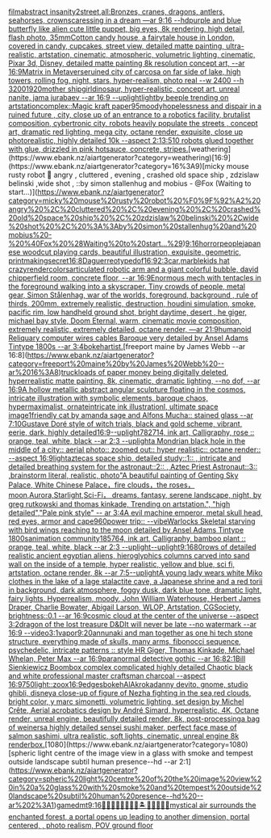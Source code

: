 [film](https://www.ebank.nz/aiartgenerator?category=film)[abstract insanity](https://www.ebank.nz/aiartgenerator?category=abstract%20insanity)[2](https://www.ebank.nz/aiartgenerator?category=2)[street,](https://www.ebank.nz/aiartgenerator?category=street%2C)[all:Bronzes, cranes, dragons, antlers, seahorses, crowns](https://www.ebank.nz/aiartgenerator?category=all%3ABronzes%2C%20cranes%2C%20dragons%2C%20antlers%2C%20seahorses%2C%20crowns)[caressing in a dream —ar 9:16 --hd](https://www.ebank.nz/aiartgenerator?category=caressing%20in%20a%20dream%20%E2%80%94ar%209%3A16%20--hd)[purple and blue butterfly like alien cute little puppet, big eyes, 8k rendering, high detail, flash photo, 35mm](https://www.ebank.nz/aiartgenerator?category=purple%20and%20blue%20butterfly%20like%20alien%20cute%20little%20puppet%2C%20big%20eyes%2C%208k%20rendering%2C%20high%20detail%2C%20flash%20photo%2C%2035mm)[Cotton candy house, a fairytale house in London, covered in  candy, cupcakes, street view, detailed matte painting, ultra-realistic, artstation, cinematic, atmospheric, volumetric lighting, cinematic, Pixar 3d, Disney, detailed matte painting 8k resolution concept art, --ar 16:9](https://www.ebank.nz/aiartgenerator?category=Cotton%20candy%20house%2C%20a%20fairytale%20house%20in%20London%2C%20covered%20in%20%20candy%2C%20cupcakes%2C%20street%20view%2C%20detailed%20matte%20painting%2C%20ultra-realistic%2C%20artstation%2C%20cinematic%2C%20atmospheric%2C%20volumetric%20lighting%2C%20cinematic%2C%20Pixar%203d%2C%20Disney%2C%20detailed%20matte%20painting%208k%20resolution%20concept%20art%2C%20--ar%2016%3A9)[Matrix in Metaverse](https://www.ebank.nz/aiartgenerator?category=Matrix%20in%20Metaverse)[ruined city of carcosa on far side of lake, high towers, rolling fog, night, stars, hyper-realism, photo real --w 2400 --h 3200](https://www.ebank.nz/aiartgenerator?category=ruined%20city%20of%20carcosa%20on%20far%20side%20of%20lake%2C%20high%20towers%2C%20rolling%20fog%2C%20night%2C%20stars%2C%20hyper-realism%2C%20photo%20real%20--w%202400%20--h%203200)[1920](https://www.ebank.nz/aiartgenerator?category=1920)[mother ship](https://www.ebank.nz/aiartgenerator?category=mother%20ship)[girl](https://www.ebank.nz/aiartgenerator?category=girl)[dinosaur, hyper-realistic, concept art, unreal nanite, jama jurabaev --ar 16:9 --uplight](https://www.ebank.nz/aiartgenerator?category=dinosaur%2C%20hyper-realistic%2C%20concept%20art%2C%20unreal%20nanite%2C%20jama%20jurabaev%20--ar%2016%3A9%20--uplight)[light](https://www.ebank.nz/aiartgenerator?category=light)[by beeple trending on artstation](https://www.ebank.nz/aiartgenerator?category=by%20beeple%20trending%20on%20artstation)[complex::](https://www.ebank.nz/aiartgenerator?category=complex%3A%3A)[Magic kraft paper](https://www.ebank.nz/aiartgenerator?category=Magic%20kraft%20paper)[95](https://www.ebank.nz/aiartgenerator?category=95)[moody](https://www.ebank.nz/aiartgenerator?category=moody)[hopelessness and dispair in a ruined future , city, close up of an entrance to a robotics facility, brutalist composition, cybertronic city, robots heavily populate the streets , concept art, dramatic red lighting, mega city, octane render, exquisite, close up photorealistic, highly detailed 10k --aspect 2:1](https://www.ebank.nz/aiartgenerator?category=hopelessness%20and%20dispair%20in%20a%20ruined%20future%20%2C%20city%2C%20close%20up%20of%20an%20entrance%20to%20a%20robotics%20facility%2C%20brutalist%20composition%2C%20cybertronic%20city%2C%20robots%20heavily%20populate%20the%20streets%20%2C%20concept%20art%2C%20dramatic%20red%20lighting%2C%20mega%20city%2C%20octane%20render%2C%20exquisite%2C%20close%20up%20photorealistic%2C%20highly%20detailed%2010k%20--aspect%202%3A1)[3:5](https://www.ebank.nz/aiartgenerator?category=3%3A5)[10 robots glued together with glue, drizzled in pink hotsauce, concrete, stripes.](https://www.ebank.nz/aiartgenerator?category=10%20robots%20glued%20together%20with%20glue%2C%20drizzled%20in%20pink%20hotsauce%2C%20concrete%2C%20stripes.)[weathering](https://www.ebank.nz/aiartgenerator?category=weathering)[16:9](https://www.ebank.nz/aiartgenerator?category=16%3A9)[micky mouse rusty robot 💢 angry , cluttered , evening , crashed old space ship , zdzislaw belinski ,wide shot , ::by simon stallenhug and mobius - @Fox (Waiting to start...)](https://www.ebank.nz/aiartgenerator?category=micky%20mouse%20rusty%20robot%20%F0%9F%92%A2%20angry%20%2C%20cluttered%20%2C%20evening%20%2C%20crashed%20old%20space%20ship%20%2C%20zdzislaw%20belinski%20%2Cwide%20shot%20%2C%20%3A%3Aby%20simon%20stallenhug%20and%20mobius%20-%20%40Fox%20%28Waiting%20to%20start...%29)[9:16](https://www.ebank.nz/aiartgenerator?category=9%3A16)[horror](https://www.ebank.nz/aiartgenerator?category=horror)[people](https://www.ebank.nz/aiartgenerator?category=people)[japanese woodcut playing cards, beautiful illustration, exquisite, geometric, printmaking](https://www.ebank.nz/aiartgenerator?category=japanese%20woodcut%20playing%20cards%2C%20beautiful%20illustration%2C%20exquisite%2C%20geometric%2C%20printmaking)[secret](https://www.ebank.nz/aiartgenerator?category=secret)[16:8](https://www.ebank.nz/aiartgenerator?category=16%3A8)[Daguerreotype](https://www.ebank.nz/aiartgenerator?category=Daguerreotype)[dof](https://www.ebank.nz/aiartgenerator?category=dof)[16:9](https://www.ebank.nz/aiartgenerator?category=16%3A9)[2:3](https://www.ebank.nz/aiartgenerator?category=2%3A3)[car,marble](https://www.ebank.nz/aiartgenerator?category=car%2Cmarble)[kids hat crazy](https://www.ebank.nz/aiartgenerator?category=kids%20hat%20crazy)[render](https://www.ebank.nz/aiartgenerator?category=render)[colors](https://www.ebank.nz/aiartgenerator?category=colors)[articulated robotic arm and a giant colorful bubble, david chipperfield room, concrete floor, --ar 16:9](https://www.ebank.nz/aiartgenerator?category=articulated%20robotic%20arm%20and%20a%20giant%20colorful%20bubble%2C%20david%20chipperfield%20room%2C%20concrete%20floor%2C%20--ar%2016%3A9)[Enormous mech with tentacles in the foreground walking into a skyscraper. Tiny crowds of people, metal gear, Simon Stålenhag, war of the worlds, foreground, background , rule of thirds, 200mm, extremely realistic, destruction, houdini simulation, smoke, pacific rim, low handheld ground shot,  bright daytime, desert , he giger, michael bay style, Doom Eternal, warm, cinematic movie composition, extremely realistic, extremely detailed, octane render, —ar 21:9](https://www.ebank.nz/aiartgenerator?category=Enormous%20mech%20with%20tentacles%20in%20the%20foreground%20walking%20into%20a%20skyscraper.%20Tiny%20crowds%20of%20people%2C%20metal%20gear%2C%20Simon%20St%C3%A5lenhag%2C%20war%20of%20the%20worlds%2C%20foreground%2C%20background%20%2C%20rule%20of%20thirds%2C%20200mm%2C%20extremely%20realistic%2C%20destruction%2C%20houdini%20simulation%2C%20smoke%2C%20pacific%20rim%2C%20low%20handheld%20ground%20shot%2C%20%20bright%20daytime%2C%20desert%20%2C%20he%20giger%2C%20michael%20bay%20style%2C%20Doom%20Eternal%2C%20warm%2C%20cinematic%20movie%20composition%2C%20extremely%20realistic%2C%20extremely%20detailed%2C%20octane%20render%2C%20%E2%80%94ar%2021%3A9)[humanoid Reliquary computer wires cables Baroque very detailed by Ansel Adams Tintype 1800s --ar 3:4](https://www.ebank.nz/aiartgenerator?category=humanoid%20Reliquary%20computer%20wires%20cables%20Baroque%20very%20detailed%20by%20Ansel%20Adams%20Tintype%201800s%20--ar%203%3A4)[bokeh](https://www.ebank.nz/aiartgenerator?category=bokeh)[artist.](https://www.ebank.nz/aiartgenerator?category=artist.)[freeport maine by James Webb --ar 16:8](https://www.ebank.nz/aiartgenerator?category=freeport%20maine%20by%20James%20Webb%20--ar%2016%3A8)[truckloads of paper money being digitally deleted, hyperrealistic matte painting, 8k, cinematic, dramatic lighting, --no dof, --ar 16:9](https://www.ebank.nz/aiartgenerator?category=truckloads%20of%20paper%20money%20being%20digitally%20deleted%2C%20hyperrealistic%20matte%20painting%2C%208k%2C%20cinematic%2C%20dramatic%20lighting%2C%20--no%20dof%2C%20--ar%2016%3A9)[A hollow metallic abstract angular sculpture floating in the cosmos, intricate illustration with symbolic elements, baroque chaos, hypermaximalist, ornateintricate ink illustrationl, ultimate space image](https://www.ebank.nz/aiartgenerator?category=A%20hollow%20metallic%20abstract%20angular%20sculpture%20floating%20in%20the%20cosmos%2C%20intricate%20illustration%20with%20symbolic%20elements%2C%20baroque%20chaos%2C%20hypermaximalist%2C%20ornateintricate%20ink%20illustrationl%2C%20ultimate%20space%20image)[1](https://www.ebank.nz/aiartgenerator?category=1)[friendly cat by amanda sage and Alfons Mucha:: stained glass --ar 7:10](https://www.ebank.nz/aiartgenerator?category=friendly%20cat%20by%20amanda%20sage%20and%20Alfons%20Mucha%3A%3A%20stained%20glass%20--ar%207%3A10)[Gustave Doré style of witch trials, black and gold scheme, vibrant, eerie, dark, highly detailed](https://www.ebank.nz/aiartgenerator?category=Gustave%20Dor%C3%A9%20style%20of%20witch%20trials%2C%20black%20and%20gold%20scheme%2C%20vibrant%2C%20eerie%2C%20dark%2C%20highly%20detailed)[16:9](https://www.ebank.nz/aiartgenerator?category=16%3A9)[--uplight](https://www.ebank.nz/aiartgenerator?category=--uplight)[782714, ink art, Calligraphy, rose :: orange, teal, white, black --ar 2:3 --uplight](https://www.ebank.nz/aiartgenerator?category=782714%2C%20ink%20art%2C%20Calligraphy%2C%20rose%20%3A%3A%20orange%2C%20teal%2C%20white%2C%20black%20--ar%202%3A3%20--uplight)[a Mondrian black hole in the middle of a city:: aerial photo:: zoomed out:: hyper realistic:: octane render:: --aspect 16:9](https://www.ebank.nz/aiartgenerator?category=a%20Mondrian%20black%20hole%20in%20the%20middle%20of%20a%20city%3A%3A%20aerial%20photo%3A%3A%20zoomed%20out%3A%3A%20hyper%20realistic%3A%3A%20octane%20render%3A%3A%20--aspect%2016%3A9)[light](https://www.ebank.nz/aiartgenerator?category=light)[aztecas space ship, detailed study::1:: , intricate and detailed  breathing system for the astronaut::2:: , Aztec Priest Astronaut::3:: ,](https://www.ebank.nz/aiartgenerator?category=aztecas%20space%20ship%2C%20detailed%20study%3A%3A1%3A%3A%20%2C%20intricate%20and%20detailed%20%20breathing%20system%20for%20the%20astronaut%3A%3A2%3A%3A%20%2C%20Aztec%20Priest%20Astronaut%3A%3A3%3A%3A%20%2C)[brainstorm literal, realistic, photo](https://www.ebank.nz/aiartgenerator?category=brainstorm%20literal%2C%20realistic%2C%20photo)["A beautiful painting of Genting Sky Palace, White Chinese Palace，fire clouds，the roses，moon,Aurora,Starlight,Sci-Fi， dreams, fantasy, serene landscape, night, by greg rutkowski and thomas kinkade, Trending on artstation.",    "high detailed","Pale pink style"  -- ar 3:4](https://www.ebank.nz/aiartgenerator?category=%22A%20beautiful%20painting%20of%20Genting%20Sky%20Palace%2C%20White%20Chinese%20Palace%EF%BC%8Cfire%20clouds%EF%BC%8Cthe%20roses%EF%BC%8Cmoon%2CAurora%2CStarlight%2CSci-Fi%EF%BC%8C%20dreams%2C%20fantasy%2C%20serene%20landscape%2C%20night%2C%20by%20greg%20rutkowski%20and%20thomas%20kinkade%2C%20Trending%20on%20artstation.%22%2C%20%20%20%20%22high%20detailed%22%2C%22Pale%20pink%20style%22%20%20--%20ar%203%3A4)[A evil machine emperor, metal skull head, red eyes, armor and cape](https://www.ebank.nz/aiartgenerator?category=A%20evil%20machine%20emperor%2C%20metal%20skull%20head%2C%20red%20eyes%2C%20armor%20and%20cape)[960](https://www.ebank.nz/aiartgenerator?category=960)[power trip:: --vibe](https://www.ebank.nz/aiartgenerator?category=power%20trip%3A%3A%20--vibe)[Warlocks Skeletal starving with bird wings reaching to the moon detailed by Ansel Adams Tintype 1800s](https://www.ebank.nz/aiartgenerator?category=Warlocks%20Skeletal%20starving%20with%20bird%20wings%20reaching%20to%20the%20moon%20detailed%20by%20Ansel%20Adams%20Tintype%201800s)[animation community](https://www.ebank.nz/aiartgenerator?category=animation%20community)[185764, ink art, Calligraphy, bamboo plant :: orange, teal, white, black --ar 2:3 --uplight](https://www.ebank.nz/aiartgenerator?category=185764%2C%20ink%20art%2C%20Calligraphy%2C%20bamboo%20plant%20%3A%3A%20orange%2C%20teal%2C%20white%2C%20black%20--ar%202%3A3%20--uplight)[--uplight](https://www.ebank.nz/aiartgenerator?category=--uplight)[9:16](https://www.ebank.nz/aiartgenerator?category=9%3A16)[80](https://www.ebank.nz/aiartgenerator?category=80)[rows of detailed realistic ancient egyptian aliens, hieroglyphics columns carved into sand wall on the inside of a temple, hyper realistic, yellow and blue, sci fi, artstation, octane render, 8k --ar 7:5](https://www.ebank.nz/aiartgenerator?category=rows%20of%20detailed%20realistic%20ancient%20egyptian%20aliens%2C%20hieroglyphics%20columns%20carved%20into%20sand%20wall%20on%20the%20inside%20of%20a%20temple%2C%20hyper%20realistic%2C%20yellow%20and%20blue%2C%20sci%20fi%2C%20artstation%2C%20octane%20render%2C%208k%20--ar%207%3A5)[--uplight](https://www.ebank.nz/aiartgenerator?category=--uplight)[A young lady wears white Miko clothes in the lake of a lage stalactite cave, a Japanese shrine and a red torii in background, dark atmosphere, foggy dusk, dark blue tone, dramatic light, fairy lights, Hyperrealism, moody, John William Waterhouse, Herbert James Draper, Charlie Bowater, Abigail Larson, WLOP, Artstation, CGSociety, brightness::0.1 --ar 16:9](https://www.ebank.nz/aiartgenerator?category=A%20young%20lady%20wears%20white%20Miko%20clothes%20in%20the%20lake%20of%20a%20lage%20stalactite%20cave%2C%20a%20Japanese%20shrine%20and%20a%20red%20torii%20in%20background%2C%20dark%20atmosphere%2C%20foggy%20dusk%2C%20dark%20blue%20tone%2C%20dramatic%20light%2C%20fairy%20lights%2C%20Hyperrealism%2C%20moody%2C%20John%20William%20Waterhouse%2C%20Herbert%20James%20Draper%2C%20Charlie%20Bowater%2C%20Abigail%20Larson%2C%20WLOP%2C%20Artstation%2C%20CGSociety%2C%20brightness%3A%3A0.1%20--ar%2016%3A9)[cosmic cloud at the center of the universe --aspect 3:2](https://www.ebank.nz/aiartgenerator?category=cosmic%20cloud%20at%20the%20center%20of%20the%20universe%20--aspect%203%3A2)[dragon of the lost treasure D&D](https://www.ebank.nz/aiartgenerator?category=dragon%20of%20the%20lost%20treasure%20D%26D)[It will never be late --no watermark --ar 16:9 --video](https://www.ebank.nz/aiartgenerator?category=It%20will%20never%20be%20late%20--no%20watermark%20--ar%2016%3A9%20--video)[3:1](https://www.ebank.nz/aiartgenerator?category=3%3A1)[vapor](https://www.ebank.nz/aiartgenerator?category=vapor)[9:20](https://www.ebank.nz/aiartgenerator?category=9%3A20)[annunaki and man together as one hi tech stone structure, everything made of skulls, many arms, fibonocci sequence, psychedelic, intricate patterns :: style HR Giger, Thomas Kinkade, Michael Whelan, Peter Max   --ar 16:9](https://www.ebank.nz/aiartgenerator?category=annunaki%20and%20man%20together%20as%20one%20hi%20tech%20stone%20structure%2C%20everything%20made%20of%20skulls%2C%20many%20arms%2C%20fibonocci%20sequence%2C%20psychedelic%2C%20intricate%20patterns%20%3A%3A%20style%20HR%20Giger%2C%20Thomas%20Kinkade%2C%20Michael%20Whelan%2C%20Peter%20Max%20%20%20--ar%2016%3A9)[paranormal detective gothic --ar 16:8](https://www.ebank.nz/aiartgenerator?category=paranormal%20detective%20gothic%20--ar%2016%3A8)[2:1](https://www.ebank.nz/aiartgenerator?category=2%3A1)[Bill Sienkiewicz Boombox complex complicated highly detailed Chaotic black and white professional master craftsman charcoal --aspect 16:9](https://www.ebank.nz/aiartgenerator?category=Bill%20Sienkiewicz%20Boombox%20complex%20complicated%20highly%20detailed%20Chaotic%20black%20and%20white%20professional%20master%20craftsman%20charcoal%20--aspect%2016%3A9)[750](https://www.ebank.nz/aiartgenerator?category=750)[light::](https://www.ebank.nz/aiartgenerator?category=light%3A%3A)[zoox](https://www.ebank.nz/aiartgenerator?category=zoox)[16:9](https://www.ebank.nz/aiartgenerator?category=16%3A9)[edges](https://www.ebank.nz/aiartgenerator?category=edges)[bokeh](https://www.ebank.nz/aiartgenerator?category=bokeh)[AlAkroka](https://www.ebank.nz/aiartgenerator?category=AlAkroka)[danny devito, gnome, studio ghibli, disney](https://www.ebank.nz/aiartgenerator?category=danny%20devito%2C%20gnome%2C%20studio%20ghibli%2C%20disney)[a close-up of figure of Nezha fighting in the sea,red clouds, bright color, y marc simonetti, volumetric lighting, set design by Michel Crête, Aerial acrobatics design by André Simard, hyperrealistic, 4K, Octane render, unreal engine, beautifully detailed render, 8k, post-processing](https://www.ebank.nz/aiartgenerator?category=a%20close-up%20of%20figure%20of%20Nezha%20fighting%20in%20the%20sea%2Cred%20clouds%2C%20bright%20color%2C%20y%20marc%20simonetti%2C%20volumetric%20lighting%2C%20set%20design%20by%20Michel%20Cr%C3%AAte%2C%20Aerial%20acrobatics%20design%20by%20Andr%C3%A9%20Simard%2C%20hyperrealistic%2C%204K%2C%20Octane%20render%2C%20unreal%20engine%2C%20beautifully%20detailed%20render%2C%208k%2C%20post-processing)[a bag of weiners](https://www.ebank.nz/aiartgenerator?category=a%20bag%20of%20weiners)[a highly detailed sensei sushi maker, perfect face mase of salmon sashimi, ultra realistic, soft lights, cinematic, unreal engine 8k render](https://www.ebank.nz/aiartgenerator?category=a%20highly%20detailed%20sensei%20sushi%20maker%2C%20perfect%20face%20mase%20of%20salmon%20sashimi%2C%20ultra%20realistic%2C%20soft%20lights%2C%20cinematic%2C%20unreal%20engine%208k%20render)[box.](https://www.ebank.nz/aiartgenerator?category=box.)[1080](https://www.ebank.nz/aiartgenerator?category=1080)[spheric light centre of the image view in a glass with smoke and tempest outside landscape subtil human presence--hd --ar 2:1](https://www.ebank.nz/aiartgenerator?category=spheric%20light%20centre%20of%20the%20image%20view%20in%20a%20glass%20with%20smoke%20and%20tempest%20outside%20landscape%20subtil%20human%20presence--hd%20--ar%202%3A1)[game](https://www.ebank.nz/aiartgenerator?category=game)[dmt](https://www.ebank.nz/aiartgenerator?category=dmt)[9:16](https://www.ebank.nz/aiartgenerator?category=9%3A16)[🧞‍♂️🧞‍♀️🧞👾🐙🦑🏝🌌🌊🔮🏴‍☠️](https://www.ebank.nz/aiartgenerator?category=%F0%9F%A7%9E%E2%80%8D%E2%99%82%EF%B8%8F%F0%9F%A7%9E%E2%80%8D%E2%99%80%EF%B8%8F%F0%9F%A7%9E%F0%9F%91%BE%F0%9F%90%99%F0%9F%A6%91%F0%9F%8F%9D%F0%9F%8C%8C%F0%9F%8C%8A%F0%9F%94%AE%F0%9F%8F%B4%E2%80%8D%E2%98%A0%EF%B8%8F)[mystical air surrounds the enchanted forest, a portal opens up leading to another dimension, portal centered, , photo realism, POV ground floor](https://www.ebank.nz/aiartgenerator?category=mystical%20air%20surrounds%20the%20enchanted%20forest%2C%20a%20portal%20opens%20up%20leading%20to%20another%20dimension%2C%20portal%20centered%2C%20%2C%20photo%20realism%2C%20POV%20ground%20floor)